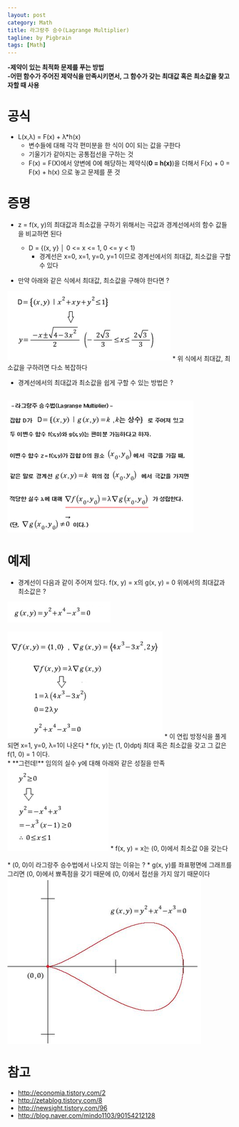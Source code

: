 ```yaml
---
layout: post
category: Math
title: 라그랑주 승수(Lagrange Multiplier)
tagline: by Pigbrain
tags: [Math]
---
```


<!--more-->

**-제약이 있는 최적화 문제를 푸는 방법**  
**-어떤 함수가 주어진 제약식을 만족시키면서, 그 함수가 갖는 최대값 혹은 최소값을 찾고자할 때 사용**
  
# 공식 
* L(x,λ) = F(x) + λ*h(x)
	* 변수들에 대해 각각 편미분을 한 식이 0이 되는 값을 구한다
	* 기울기가 같아지는 공통접선을 구하는 것
	* F(x) = F(X)에서 양변에 0에 해당하는 제약식(**0 = h(x)**)을 더해서 F(x) + 0 = F(x) + h(x) 으로 놓고 문제를 푼 것

# 증명  
* z = f(x, y)의 최대값과 최소값을 구하기 위해서는 극값과 경계선에서의 함수 값들을 비교하면 된다
	* D = {(x, y} │ 0 <= x <= 1,  0 <= y < 1} 
		* 경계선은 x=0, x=1, y=0, y=1 이므로 경계선에서의 최대값, 최소값을 구할 수 있다

* 만약 아래와 같은 식에서 최대값, 최소값을 구해야 한다면 ?  
<img src="/assets/themes/Snail/img/Math/LagrangeMultiplier/prof1.png" alt="">   
	* 위 식에서 최대값, 최소값을 구하려면 다소 복잡하다 

* 경계선에서의 최대값과 최소값을 쉽게 구할 수 있는 방법은 ?
<br>
<img src="/assets/themes/Snail/img/Math/LagrangeMultiplier/prof2.png" alt="">    



# 예제  

* 경계선이 다음과 같이 주어져 있다. f(x, y) = x의 g(x, y) = 0 위에서의 최대값과 최소값은 ?
<img src="/assets/themes/Snail/img/Math/LagrangeMultiplier/ex1.png" alt=""> 
<br>
<br>
<img src="/assets/themes/Snail/img/Math/LagrangeMultiplier/ex2.png" alt=""> 
* 이 연립 방정식을 풀게 되면 x=1, y=0, λ=1이 나온다
* f(x, y)는 (1, 0)dptj 최대 혹은 최소값을 갖고 그 값은 f(1, 0) = 1 이다.
<br>
* **그런데!** 임의의 실수 y에 대해 아래와 같은 성질을 만족
<img src="/assets/themes/Snail/img/Math/LagrangeMultiplier/ex3.png" alt="">
* f(x, y) = x는 (0, 0)에서 최소값 0을 갖는다
<br>
<br>
* (0, 0)이 라그랑주 승수법에서 나오지 않는 이유는 ?
	* g(x, y)를 좌표평면에 그래프를 그리면 (0, 0)에서 뾰족점을 갖기 때문에 (0, 0)에서 접선을 가지 않기 때문이다
<img src="/assets/themes/Snail/img/Math/LagrangeMultiplier/ex4.png" alt="">  


# 참고
* http://economia.tistory.com/2  
* http://zetablog.tistory.com/8  
* http://newsight.tistory.com/96  
* http://blog.naver.com/mindo1103/90154212128  